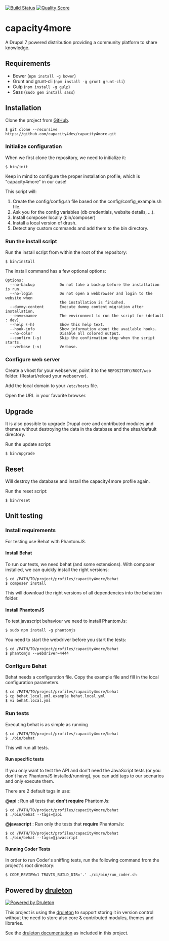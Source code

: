[![Build Status](https://img.shields.io/travis/capacity4dev/capacity4more/develop.svg?style=flat-square)](https://travis-ci.org/capacity4dev/capacity4more)
[![Quality Score](https://img.shields.io/scrutinizer/g/capacity4dev/capacity4more.svg?style=flat-square)](https://scrutinizer-ci.com/g/capacity4dev/capacity4more/)

# capacity4more

A Drupal 7 powered distribution providing a community platform to share
knowledge.

## Requirements

- Bower (`npm install -g bower`)
- Grunt and grunt-cli (`npm install -g grunt grunt-cli`)
- Gulp (`npm install -g gulp`)
- Sass (`sudo gem install sass`)

## Installation

Clone the project from [GitHub](https://github.com/capacity4dev/capacity4more).

    $ git clone --recursive https://github.com/capacity4dev/capacity4more.git

### Initialize configuration

When we first clone the repository, we need to initialize it:

    $ bin/init
    
Keep in mind to configure the proper installation profile, which is "capacity4more" in our case!
    
This script will:
1. Create the config/config.sh file based on the config/config_example.sh file.
2. Ask you for the config variables (db credentials, website details, ...).
3. Install composer locally (bin/composer)
4. Install a local version of drush.
5. Detect any custom commands and add them to the bin directory.

### Run the install script

Run the install script from within the root of the repository:

	$ bin/install
	
The install command has a few optional options:

```
Options:
  --no-backup           Do not take a backup before the installation is run.
  --no-login            Do not open a webbrowser and login to the website when
                        the installation is finished.
  --dummy-content       Execute dummy content migration after installation.
  --env=<name>          The environment to run the script for (default : dev)
  --help (-h)           Show this help text.
  --hook-info           Show information about the available hooks.
  --no-color            Disable all colored output.
  --confirm (-y)        Skip the confirmation step when the script starts.
  --verbose (-v)        Verbose.
```
	
### Configure web server

Create a vhost for your webserver, point it to the `REPOSITORY/ROOT/web` folder.
(Restart/reload your webserver).

Add the local domain to your ```/etc/hosts``` file.

Open the URL in your favorite browser.

## Upgrade

It is also possible to upgrade Drupal core and contributed modules and themes
without destroying the data in tha database and the sites/default directory.

Run the update script:

	$ bin/upgrade

## Reset

Will destroy the database and install the capacity4more profile again.

Run the reset script:

    $ bin/reset

## Unit testing
   
### Install requirements

For testing use Behat with PhantomJS.

#### Install Behat 

To run our tests, we need behat (and some extensions). With composer installed, we can quickly install the right versions: 

```
$ cd /PATH/TO/project/profiles/capacity4more/behat
$ composer install
```

This will download the right versions of all dependencies into the behat/bin folder.

#### Install PhantomJS

To test javascript behaviour we need to install PhantomJs:

```
$ sudo npm install -g phantomjs
```

You need to start the webdriver before you start the tests:

```
$ cd /PATH/TO/project/profiles/capacity4more/behat
$ phantomjs --webdriver=4444
```


### Configure Behat

Behat needs a configuration file. Copy the example file and fill in the local configuration parameters.

```
$ cd /PATH/TO/project/profiles/capacity4more/behat
$ cp behat.local.yml.example behat.local.yml
$ vi behat.local.yml
```


### Run tests

Executing behat is as simple as running

```
$ cd /PATH/TO/project/profiles/capacity4more/behat
$ ./bin/behat
```

This will run all tests.

#### Run specific tests

If you only want to test the API and don't need the JavaScript tests (or you don't have PhantomJS installed/running), you can add tags to our scenarios and only execute them.

There are 2 default tags in use:

**@api** : Run all tests that **don't require** PhantomJs:

```
$ cd /PATH/TO/project/profiles/capacity4more/behat
$ ./bin/behat --tags=@api
```

**@javascript** : Run only the tests that **require** PhantomJs:

```
$ cd /PATH/TO/project/profiles/capacity4more/behat
$ ./bin/behat --tags=@javascript
```
#### Running Coder Tests
In order to run Coder's sniffing tests, run the following command from the project's root directory:
```
$ CODE_REVIEW=1 TRAVIS_BUILD_DIR='.' ./ci/bin/run_coder.sh
```

## Powered by [druleton][link-druleton]

[![Powered by Druleton][icon-druleton]][link-druleton]

This project is using the [druleton][link-druleton] to support
storing it in version control without the need to store also core & contributed
modules, themes and libraries.

See the [druleton documentation][link-druleton-doc] as included in
this project.

[link-druleton]: https://github.com/druleton/druleton
[link-druleton-doc]: https://github.com/druleton/druleton/blob/master/docs/README.md

[icon-druleton]: https://img.shields.io/badge/powered%20by-druleton-blue.svg?style=flat-square
[link-druleton]: https://github.com/druleton/druleton
